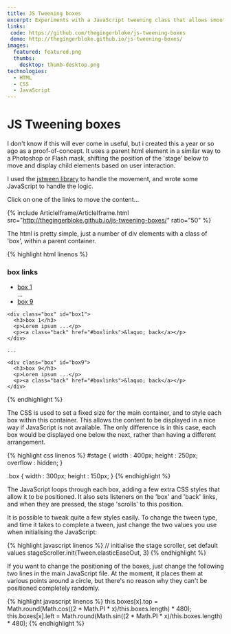```yaml
---
title: JS Tweening boxes
excerpt: Experiments with a JavaScript tweening class that allows smooth scrolling of html elements
links:
 code: https://github.com/thegingerbloke/js-tweening-boxes
 demo: http://thegingerbloke.github.io/js-tweening-boxes/
images:
  featured: featured.png
  thumbs:
    desktop: thumb-desktop.png
technologies:
  - HTML
  - CSS
  - JavaScript
---
```


# JS Tweening boxes

I don't know if this will ever come in useful, but i created this a year or so ago as a proof-of-concept.  It uses a parent html element in a similar way to a Photoshop or Flash mask, shifting the position of the 'stage' below to move and display child elements based on user interaction.

I used the [jstween library](http://jstween.blogspot.com/) to handle the movement, and wrote some JavaScript to handle the logic.

Click on one of the links to move the content...

{% include ArticleIframe/ArticleIframe.html src="http://thegingerbloke.github.io/js-tweening-boxes/" ratio="50" %}

The html is pretty simple, just a number of div elements with a class of 'box', within a parent container.

{% highlight html linenos %}
<div id="stagecontainer">
  <div id="stage">
    <div class="box" id="boxlinks">
      <h3>box links</h3>
      <ul>
        <li><a href="#box1">box 1</a></li>
          ...
        <li><a href="#box9">box 9</a></li>
      </ul>
    </div>

    <div class="box" id="box1">
      <h3>box 1</h3>
      <p>Lorem ipsum ...</p>
      <p><a class="back" href="#boxlinks">&laquo; back</a></p>
    </div>

    ...

    <div class="box" id="box9">
      <h3>box 9</h3>
      <p>Lorem ipsum ...</p>
      <p><a class="back" href="#boxlinks">&laquo; back</a></p>
    </div>
  </div>
</div>
{% endhighlight %}

The CSS is used to set a fixed size for the main container, and to style each box within this container.  This allows the content to be displayed in a nice way if JavaScript is not available.  The only difference is in this case, each box would be displayed one below the next, rather than having a different arrangement.

{% highlight css linenos %}
#stage {
    width : 400px;
    height : 250px;
    overflow : hidden;
}

.box {
    width : 300px;
    height : 150px;
}
{% endhighlight %}


The JavaScript loops through each box, adding a few extra CSS styles that allow it to be positioned.  It also sets listeners on the 'box' and 'back' links, and when they are pressed, the stage 'scrolls' to this position.

It is possible to tweak quite a few styles easily.  To change the tween type, and time it takes to complete a tween, just change the two values you use when initialising the JavaScript:

{% highlight javascript linenos %}
// initialise the stage scroller, set default values
stageScroller.init(Tween.elasticEaseOut, 3)
{% endhighlight %}

If you want to change the positioning of the boxes, just change the following two lines in the main JavaScript file.  At the moment, it places them at various points around a circle, but there's no reason why they can't be positioned completely randomly.

{% highlight javascript linenos %}
this.boxes[x].top = Math.round(Math.cos((2 * Math.PI * x)/this.boxes.length) * 480);
this.boxes[x].left = Math.round(Math.sin((2 * Math.PI * x)/this.boxes.length) * 480);
{% endhighlight %}

